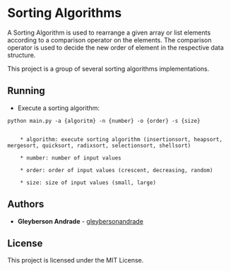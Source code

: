 # Sorting Algorithms

A Sorting Algorithm is used to rearrange a given array or list elements according to a comparison operator on the elements. The comparison operator is used to decide the new order of element in the respective data structure.

This project is a group of several sorting algorithms implementations.

## Running

* Execute a sorting algorithm:

```
python main.py -a {algoritm} -n {number} -o {order} -s {size}


    * algorithm: execute sorting algorithm (insertionsort, heapsort, mergesort, quicksort, radixsort, selectionsort, shellsort)

    * number: number of input values

    * order: order of input values (crescent, decreasing, random)

    * size: size of input values (small, large)
```

## Authors

* **Gleyberson Andrade** - [gleybersonandrade](https://github.com/gleybersonandrade)

## License

This project is licensed under the MIT License.
